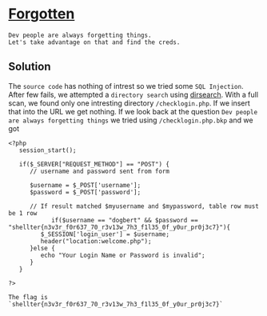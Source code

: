 # [Forgotten](https://shellterlabs.com/en/questions/carnaval-hacking-2017/crnvl-forgotten/)

```
Dev people are always forgetting things. 
Let's take advantage on that and find the creds.
```

## Solution

The `source code` has nothing of intrest so we tried some `SQL Injection`. 
After few fails, we attempted a `directory search` using [dirsearch](https://github.com/maurosoria/dirsearch).
With a full scan, we found only one intresting directory `/checklogin.php`. 
If we insert that into the URL we get nothing. If we look back at the question `Dev people are always forgetting things` we tried using `/checklogin.php.bkp`
and we got
```
<?php
   session_start();
   
   if($_SERVER["REQUEST_METHOD"] == "POST") {
      // username and password sent from form 
      
      $username = $_POST['username'];
      $password = $_POST['password']; 
      
      // If result matched $myusername and $mypassword, table row must be 1 row
			if($username == "dogbert" && $password == "shellter{n3v3r_f0r637_70_r3v13w_7h3_f1l35_0f_y0ur_pr0j3c7}"){
         $_SESSION['login_user'] = $username;
         header("location:welcome.php");
      }else {
         echo "Your Login Name or Password is invalid";
      }
   }

?>

The flag is `shellter{n3v3r_f0r637_70_r3v13w_7h3_f1l35_0f_y0ur_pr0j3c7}`
